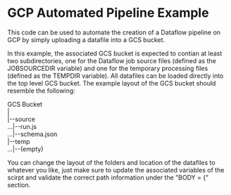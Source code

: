 # GCP Automated Pipeline Example

This code can be used to automate the creation of a Dataflow pipeline on GCP by simply uploading a datafile into a GCS bucket.

In this example, the associated GCS bucket is expected to contian at least two subdirectories, one for the Dataflow job source files (defined as the JOBSOURCEDIR variable) and one for the temporary processing files (defined as the TEMPDIR variable). All datafiles can be loaded directly into the top level GCS bucket. The example layout of the GCS bucket should resemble the following:

GCS Bucket<br/>
|<br/>
|--source<br/>
...|--run.js<br/>
...|--schema.json<br/>
|--temp<br/>
...|--(empty)<br/>


You can change the layout of the folders and location of the datafiles to whatever you like, just make sure to update the associated variables of the scirpt and validate the correct path information under the "BODY = {" section.
